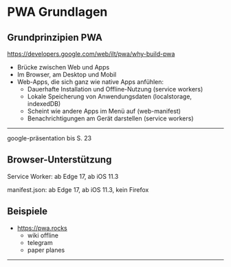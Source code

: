 # PWA Grundlagen

<!-- https://developers.google.com/web/ilt/pwa/ -->

## Grundprinzipien PWA

https://developers.google.com/web/ilt/pwa/why-build-pwa

- Brücke zwischen Web und Apps
- Im Browser, am Desktop und Mobil
- Web-Apps, die sich ganz wie native Apps anfühlen:
  - Dauerhafte Installation und Offline-Nutzung (service workers)
  - Lokale Speicherung von Anwendungsdaten (localstorage, indexedDB)
  - Scheint wie andere Apps im Menü auf (web-manifest)
  - Benachrichtigungen am Gerät darstellen (service workers)

---

google-präsentation bis S. 23

## Browser-Unterstützung

Service Worker: ab Edge 17, ab iOS 11.3

manifest.json: ab Edge 17, ab iOS 11.3, kein Firefox

## Beispiele

- https://pwa.rocks
  - wiki offline
  - telegram
  - paper planes

---
